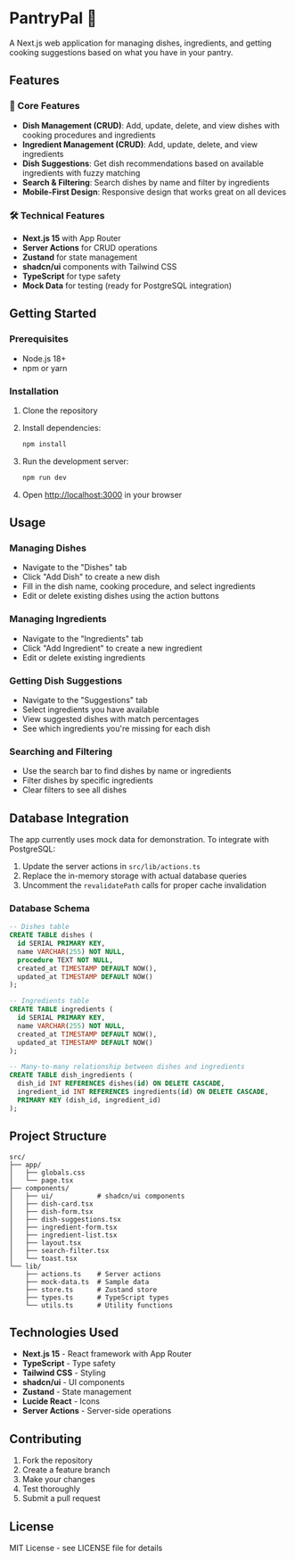 # PantryPal 🍳

A Next.js web application for managing dishes, ingredients, and getting cooking suggestions based on what you have in your pantry.

## Features

### 📌 Core Features

- **Dish Management (CRUD)**: Add, update, delete, and view dishes with cooking procedures and ingredients
- **Ingredient Management (CRUD)**: Add, update, delete, and view ingredients
- **Dish Suggestions**: Get dish recommendations based on available ingredients with fuzzy matching
- **Search & Filtering**: Search dishes by name and filter by ingredients
- **Mobile-First Design**: Responsive design that works great on all devices

### 🛠️ Technical Features

- **Next.js 15** with App Router
- **Server Actions** for CRUD operations
- **Zustand** for state management
- **shadcn/ui** components with Tailwind CSS
- **TypeScript** for type safety
- **Mock Data** for testing (ready for PostgreSQL integration)

## Getting Started

### Prerequisites

- Node.js 18+ 
- npm or yarn

### Installation

1. Clone the repository
2. Install dependencies:
   ```bash
   npm install
   ```

3. Run the development server:
   ```bash
   npm run dev
   ```

4. Open [http://localhost:3000](http://localhost:3000) in your browser

## Usage

### Managing Dishes
- Navigate to the "Dishes" tab
- Click "Add Dish" to create a new dish
- Fill in the dish name, cooking procedure, and select ingredients
- Edit or delete existing dishes using the action buttons

### Managing Ingredients
- Navigate to the "Ingredients" tab
- Click "Add Ingredient" to create a new ingredient
- Edit or delete existing ingredients

### Getting Dish Suggestions
- Navigate to the "Suggestions" tab
- Select ingredients you have available
- View suggested dishes with match percentages
- See which ingredients you're missing for each dish

### Searching and Filtering
- Use the search bar to find dishes by name or ingredients
- Filter dishes by specific ingredients
- Clear filters to see all dishes

## Database Integration

The app currently uses mock data for demonstration. To integrate with PostgreSQL:

1. Update the server actions in `src/lib/actions.ts`
2. Replace the in-memory storage with actual database queries
3. Uncomment the `revalidatePath` calls for proper cache invalidation

### Database Schema

```sql
-- Dishes table
CREATE TABLE dishes (
  id SERIAL PRIMARY KEY,
  name VARCHAR(255) NOT NULL,
  procedure TEXT NOT NULL,
  created_at TIMESTAMP DEFAULT NOW(),
  updated_at TIMESTAMP DEFAULT NOW()
);

-- Ingredients table
CREATE TABLE ingredients (
  id SERIAL PRIMARY KEY,
  name VARCHAR(255) NOT NULL,
  created_at TIMESTAMP DEFAULT NOW(),
  updated_at TIMESTAMP DEFAULT NOW()
);

-- Many-to-many relationship between dishes and ingredients
CREATE TABLE dish_ingredients (
  dish_id INT REFERENCES dishes(id) ON DELETE CASCADE,
  ingredient_id INT REFERENCES ingredients(id) ON DELETE CASCADE,
  PRIMARY KEY (dish_id, ingredient_id)
);
```

## Project Structure

```
src/
├── app/
│   ├── globals.css
│   └── page.tsx
├── components/
│   ├── ui/           # shadcn/ui components
│   ├── dish-card.tsx
│   ├── dish-form.tsx
│   ├── dish-suggestions.tsx
│   ├── ingredient-form.tsx
│   ├── ingredient-list.tsx
│   ├── layout.tsx
│   ├── search-filter.tsx
│   └── toast.tsx
└── lib/
    ├── actions.ts    # Server actions
    ├── mock-data.ts  # Sample data
    ├── store.ts      # Zustand store
    ├── types.ts      # TypeScript types
    └── utils.ts      # Utility functions
```

## Technologies Used

- **Next.js 15** - React framework with App Router
- **TypeScript** - Type safety
- **Tailwind CSS** - Styling
- **shadcn/ui** - UI components
- **Zustand** - State management
- **Lucide React** - Icons
- **Server Actions** - Server-side operations

## Contributing

1. Fork the repository
2. Create a feature branch
3. Make your changes
4. Test thoroughly
5. Submit a pull request

## License

MIT License - see LICENSE file for details